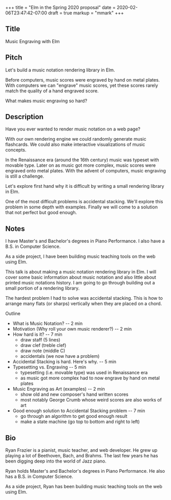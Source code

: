 +++
title = "Elm in the Spring 2020 proposal"
date = 2020-02-06T23:47:42-07:00
draft = true
markup = "mmark"
+++

## Title

Music Engraving with Elm

## Pitch

Let's build a music notation rendering library in Elm.

Before computers, music scores were engraved by hand on metal plates. With computers we can "engrave" music scores, yet these scores rarely match the quality of a hand engraved score.

What makes music engraving so hard?

## Description

Have you ever wanted to render music notation on a web page?

With our own rendering engine we could randomly generate music flashcards. We could also make interactive visualizations of music concepts.

In the Renaissance era (around the 16th century) music was typeset with movable type. Later on as music got more complex, music scores were engraved onto metal plates. With the advent of computers, music engraving is still a challenge.

Let's explore first hand why it is difficult by writing a small rendering library in Elm.

One of the most difficult problems is accidental stacking. We'll explore this problem in some depth with examples. Finally we will come to a solution that not perfect but good enough.

## Notes

I have Master's and Bachelor's degrees in Piano Performance. I also have a B.S. in Computer Science.

As a side project, I have been building music teaching tools on the web using Elm.

This talk is about making a music notation rendering library in Elm. I will cover some basic information about music notation and also little about printed music notations history. I am going to go through building out a small portion of a rendering library.

The hardest problem I had to solve was accidental stacking. This is how to arrange many flats (or sharps) vertically when they are placed on a chord.

Outline

- What is Music Notation? -- 2 min
- Motivation (Why roll your own music renderer?) -- 2 min
- How hard is it? -- 7 min
  - draw staff (5 lines)
  - draw clef (treble clef)
  - draw note (middle C)
  - accidentals (we now have a problem)
- Accidental Stacking is hard. Here's why. -- 5 min
- Typesetting vs. Engraving -- 5 min
  - typesetting (i.e. movable type) was used in Renaissance era
  - as music got more complex had to now engrave by hand on metal plates
- Music Engraving as Art (examples) -- 2 min
  - show old and new composer's hand written scores
  - most notably George Crumb whose weird scores are also works of art
- Good enough solution to Accidental Stacking problem -- 7 min
  - go through an algorithm to get good enough result
  - make a state machine (go top to bottom and right to left)

## Bio

Ryan Frazier is a pianist, music teacher, and web developer. He grew up playing a lot of Beethoven, Bach, and Brahms. The last few years he has been digging deep into the world of Jazz piano.

Ryan holds Master's and Bachelor's degrees in Piano Performance. He also has a B.S. in Computer Science.

As a side project, Ryan has been building music teaching tools on the web using Elm.
